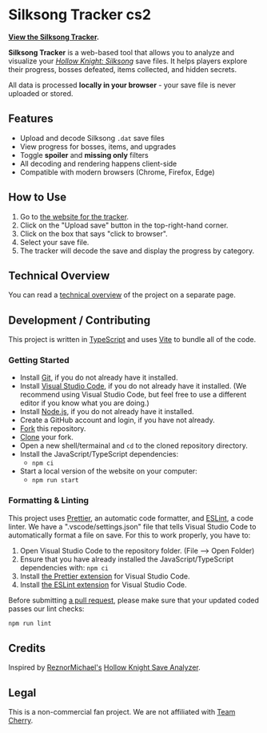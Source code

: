 # Silksong Tracker cs2

**[View the Silksong Tracker](https://th3r3dfox.github.io/silksong-tracker/).**

**Silksong Tracker** is a web-based tool that allows you to analyze and visualize your [_Hollow Knight: Silksong_](https://store.steampowered.com/app/1030300/Hollow_Knight_Silksong/) save files. It helps players explore their progress, bosses defeated, items collected, and hidden secrets.

All data is processed **locally in your browser** - your save file is never uploaded or stored.

## Features

- Upload and decode Silksong `.dat` save files
- View progress for bosses, items, and upgrades
- Toggle **spoiler** and **missing only** filters
- All decoding and rendering happens client-side
- Compatible with modern browsers (Chrome, Firefox, Edge)

## How to Use

1. Go to [the website for the tracker](https://th3r3dfox.github.io/silksong-tracker/).
2. Click on the "Upload save" button in the top-right-hand corner.
3. Click on the box that says "click to browser".
4. Select your save file.
5. The tracker will decode the save and display the progress by category.

## Technical Overview

You can read a [technical overview](docs/overview.md) of the project on a separate page.

## Development / Contributing

This project is written in [TypeScript](https://www.typescriptlang.org/) and uses [Vite](https://vite.dev/) to bundle all of the code.

### Getting Started

- Install [Git](https://git-scm.com/), if you do not already have it installed.
- Install [Visual Studio Code](https://code.visualstudio.com/), if you do not already have it installed. (We recommend using Visual Studio Code, but feel free to use a different editor if you know what you are doing.)
- Install [Node.js](https://nodejs.org/en), if you do not already have it installed.
- Create a GitHub account and login, if you have not already.
- [Fork](https://github.com/th3r3dfox/silksong-tracker/fork) this repository.
- [Clone](https://docs.github.com/en/repositories/creating-and-managing-repositories/cloning-a-repository) your fork.
- Open a new shell/termainal and `cd` to the cloned repository directory.
- Install the JavaScript/TypeScript dependencies:
  - `npm ci`
- Start a local version of the website on your computer:
  - `npm run start`

### Formatting & Linting

This project uses [Prettier](https://prettier.io/), an automatic code formatter, and [ESLint](https://eslint.org/), a code linter. We have a ".vscode/settings.json" file that tells Visual Studio Code to automatically format a file on save. For this to work properly, you have to:

1. Open Visual Studio Code to the repository folder. (File --> Open Folder)
2. Ensure that you have already installed the JavaScript/TypeScript dependencies with: `npm ci`
3. Install [the Prettier extension](https://marketplace.visualstudio.com/items?itemName=esbenp.prettier-vscode) for Visual Studio Code.
4. Install [the ESLint extension](https://marketplace.visualstudio.com/items?itemName=dbaeumer.vscode-eslint) for Visual Studio Code.

Before submitting [a pull request](https://docs.github.com/en/pull-requests/collaborating-with-pull-requests/proposing-changes-to-your-work-with-pull-requests/about-pull-requests), please make sure that your updated coded passes our lint checks:

```sh
npm run lint
```

## Credits

Inspired by [ReznorMichael's](https://github.com/ReznoRMichael) [Hollow Knight Save Analyzer](https://reznormichael.github.io/hollow-knight-completion-check/).

## Legal

This is a non-commercial fan project. We are not affiliated with [Team Cherry](https://www.teamcherry.com.au/).
